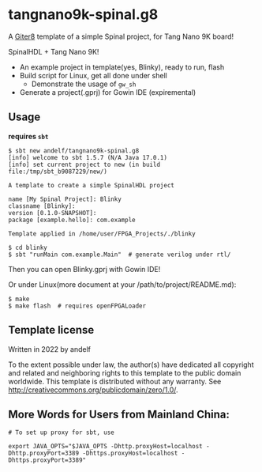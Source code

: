 # tangnano9k-spinal.g8

A [Giter8][g8] template of a simple Spinal project, for Tang Nano 9K board!

SpinalHDL + Tang Nano 9K!

- An example project in template(yes, Blinky), ready to run, flash
- Build script for Linux, get all done under shell
  - Demonstrate the usage of `gw_sh`
- Generate a project(.gprj) for Gowin IDE (expiremental)

## Usage

**requires `sbt`**

```console
$ sbt new andelf/tangnano9k-spinal.g8
[info] welcome to sbt 1.5.7 (N/A Java 17.0.1)
[info] set current project to new (in build file:/tmp/sbt_b9087229/new/)

A template to create a simple SpinalHDL project

name [My Spinal Project]: Blinky
classname [Blinky]:
version [0.1.0-SNAPSHOT]:
package [example.hello]: com.example

Template applied in /home/user/FPGA_Projects/./blinky

$ cd blinky
$ sbt "runMain com.example.Main"  # generate verilog under rtl/
```

Then you can open Blinky.gprj with Gowin IDE!

Or under Linux(more document at your /path/to/project/README.md):

```console
$ make
$ make flash  # requires openFPGALoader
```

## Template license
Written in 2022 by andelf

To the extent possible under law, the author(s) have dedicated all copyright and related
and neighboring rights to this template to the public domain worldwide.
This template is distributed without any warranty. See <http://creativecommons.org/publicdomain/zero/1.0/>.

[g8]: http://www.foundweekends.org/giter8/

## More Words for Users from Mainland China:

```shell
# To set up proxy for sbt, use

export JAVA_OPTS="$JAVA_OPTS -Dhttp.proxyHost=localhost -Dhttp.proxyPort=3389 -Dhttps.proxyHost=localhost -Dhttps.proxyPort=3389"
```
